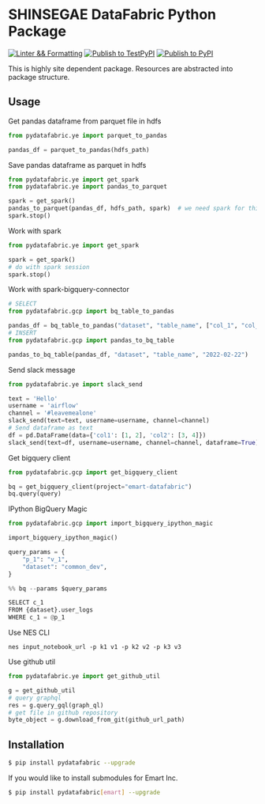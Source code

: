 # SHINSEGAE DataFabric Python Package

[![Linter && Formatting](https://github.com/emartdt/datafabric-python-dist/actions/workflows/Flake8.yml/badge.svg)](https://github.com/emartdt/datafabric-python-dist/actions/workflows/Flake8.yml)
[![Publish to TestPyPI](https://github.com/emartdt/datafabric-python-dist/actions/workflows/TestPyPI.yml/badge.svg)](https://github.com/emartdt/datafabric-python-dist/actions/workflows/TestPyPI.yml)
[![Publish to PyPI](https://github.com/emartdt/datafabric-python-dist/actions/workflows/PyPI.yml/badge.svg)](https://github.com/emartdt/datafabric-python-dist/actions/workflows/PyPI.yml)

This is highly site dependent package. Resources are abstracted into package structure.

## Usage

Get pandas dataframe from parquet file in hdfs
```python
from pydatafabric.ye import parquet_to_pandas

pandas_df = parquet_to_pandas(hdfs_path)
```

Save pandas dataframe as parquet in hdfs
```python
from pydatafabric.ye import get_spark
from pydatafabric.ye import pandas_to_parquet

spark = get_spark()
pandas_to_parquet(pandas_df, hdfs_path, spark)  # we need spark for this operation
spark.stop()
```

Work with spark
```python
from pydatafabric.ye import get_spark

spark = get_spark()
# do with spark session
spark.stop()
```

Work with spark-bigquery-connector
```python
# SELECT
from pydatafabric.gcp import bq_table_to_pandas

pandas_df = bq_table_to_pandas("dataset", "table_name", ["col_1", "col_2"], "2020-01-01", "cust_id is not null")
# INSERT 
from pydatafabric.gcp import pandas_to_bq_table

pandas_to_bq_table(pandas_df, "dataset", "table_name", "2022-02-22")
```

Send slack message
```python
from pydatafabric.ye import slack_send

text = 'Hello'
username = 'airflow'
channel = '#leavemealone'
slack_send(text=text, username=username, channel=channel)
# Send dataframe as text
df = pd.DataFrame(data={'col1': [1, 2], 'col2': [3, 4]})
slack_send(text=df, username=username, channel=channel, dataframe=True)
```

Get bigquery client
```python
from pydatafabric.gcp import get_bigquery_client

bq = get_bigquery_client(project="emart-datafabric")
bq.query(query)
```

IPython BigQuery Magic
```python
from pydatafabric.gcp import import_bigquery_ipython_magic

import_bigquery_ipython_magic()

query_params = {
    "p_1": "v_1",
    "dataset": "common_dev",
}
```
```python
%% bq --params $query_params

SELECT c_1 
FROM {dataset}.user_logs
WHERE c_1 = @p_1
```

Use NES CLI
```bas
nes input_notebook_url -p k1 v1 -p k2 v2 -p k3 v3
```

Use github util
```python
from pydatafabric.ye import get_github_util

g = get_github_util
# query graphql
res = g.query_gql(graph_ql)
# get file in github repository
byte_object = g.download_from_git(github_url_path)
```

## Installation

```sh
$ pip install pydatafabric --upgrade
```

If you would like to install submodules for Emart Inc.

```sh
$ pip install pydatafabric[emart] --upgrade
```
